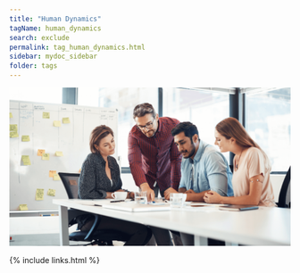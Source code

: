 ```yaml
---
title: "Human Dynamics"
tagName: human_dynamics
search: exclude
permalink: tag_human_dynamics.html
sidebar: mydoc_sidebar
folder: tags
---
```


![Human Dynamics](media/human_dynamics_m_001.png)



{% include links.html %}